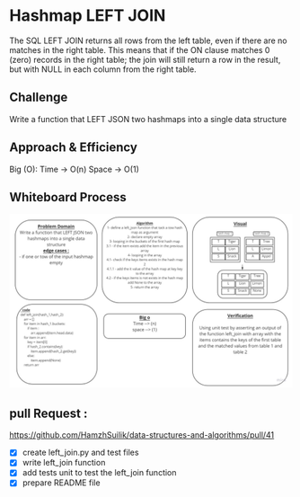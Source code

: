 # Hashmap LEFT JOIN
The SQL LEFT JOIN returns all rows from the left table, even if there are no matches in the right table. This means that if the ON clause matches 0 (zero) records in the right table; the join will still return a row in the result, but with NULL in each column from the right table.

## Challenge
Write a function that LEFT JSON two hashmaps into a single data structure

## Approach & Efficiency
Big (O):
Time -> O(n)
Space -> O(1)

## Whiteboard Process
![image](../../white-bord/33.jpg?raw=true)


## pull Request :
https://github.com/HamzhSuilik/data-structures-and-algorithms/pull/41


- [x] create left_join.py and test files
- [x] write left_join function
- [x] add tests unit to test the left_join function
- [x] prepare README file
